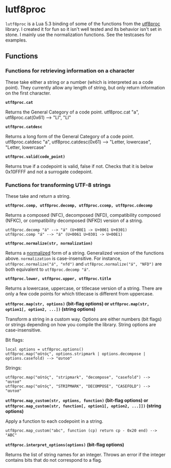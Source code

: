 # lutf8proc

`lutf8proc` is a Lua 5.3 binding of some of the functions from the [utf8proc](https://github.com/JuliaStrings/utf8proc) library. I created it for fun so it isn't well tested and its behavior isn't set in stone. I mainly use the normalization functions. See the testcases for examples.

## Functions

### Functions for retrieving information on a character
These take either a string or a number (which is interpreted as a code point). They currently allow any length of string, but only return information on the first character.

**`utf8proc.cat`**

Returns the General Category of a code point.
    utf8proc.cat "a", utf8proc.cat(0x61) --> "Ll", "Ll"

**`utf8proc.catdesc`**

Returns a long form of the General Category of a code point.
    utf8proc.catdesc "a", utf8proc.catdesc(0x61) --> "Letter, lowercase", "Letter, lowercase"

**`utf8proc.valid(code_point)`**

Returns true if a codepoint is valid, false if not. Checks that it is below 0x10FFFF and not a surrogate codepoint.

### Functions for transforming UTF-8 strings

These take and return a string.

**`utf8proc.comp, utf8proc.decomp, utf8proc.ccomp, utf8proc.cdecomp`**

Returns a composed (NFC), decomposed (NFD), compatibility composed (NFKC), or compatibility decomposed (NFKD) version of a string.

    utf8proc.decomp "á" --> "á" (U+00E1 -> U+0061 U+0301)
    utf8proc.comp "á" --> "á" (U+0061 U+0301 -> U+00E1)

**`utf8proc.normalize(str, normalization)`**

Returns a [normalized](https://en.wikipedia.org/wiki/Unicode_normalization) form of a string. Generalized version of the functions above. `normalization` is case-insensitive. For instance, `utf8proc.normalize("á", "nfd")` and `utf8proc.normalize("á", "NFD")` are both equivalent to `utf8proc.decomp "á"`.

**`utf8proc.lower, utf8proc.upper, utf8proc.title`**

Returns a lowercase, uppercase, or titlecase version of a string. There are only a few code points for which titlecase is different from uppercase.

**`utf8proc.map(str, options)` (bit-flag options) or `utf8proc.map(str, option1[, option2, ...])` (string options)**

Transform a string in a custom way. Options are either numbers (bit flags) or strings depending on how you compile the library. String options are case-insensitive.

Bit flags:
```
local options = utf8proc.options()
utf8proc.map("αὐτός", options.stripmark | options.decompose | options.casefold) --> "αυτοσ"
```
Strings:
```
utf8proc.map("αὐτός", "stripmark", "decompose", "casefold") --> "αυτοσ"
utf8proc.map("αὐτός", "STRIPMARK", "DECOMPOSE", "CASEFOLD") --> "αυτοσ"
```

**`utf8proc.map_custom(str, options, function)` (bit-flag options) or `utf8proc.map_custom(str, function[, option1[, option2, ...]])` (string options)**

Apply a function to each codepoint in a string.

    utf8proc.map_custom("abc", function (cp) return cp - 0x20 end) --> "ABC"

**`utf8proc.interpret_options(options)` (bit-flag options)**

Returns the list of string names for an integer. Throws an error if the integer contains bits that do not correspond to a flag.

